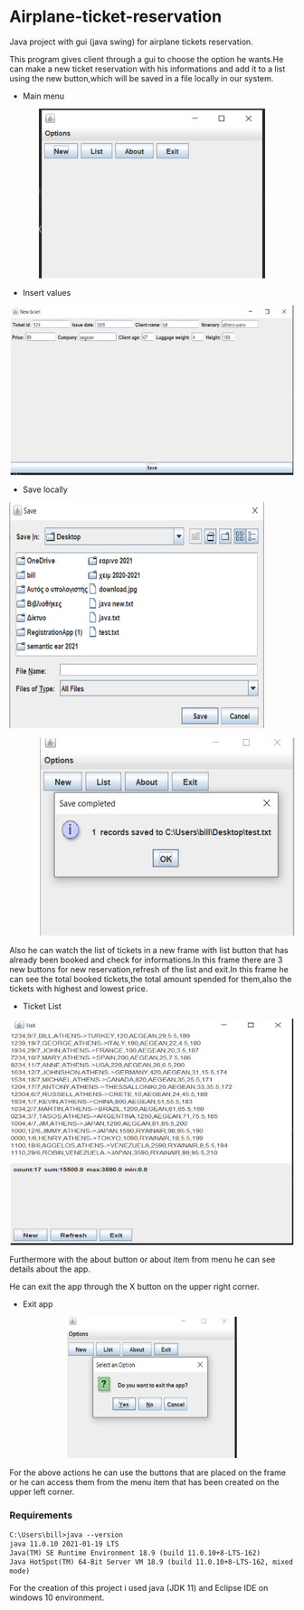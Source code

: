 # Airplane-ticket-reservation

Java project with gui (java swing) for airplane tickets reservation.

This program gives client through a gui to choose the option he wants.He can make a new ticket reservation with his informations and add it to a list using the new button,which will be saved in a file locally in our system.

+ Main menu

<p align="center">
  <img src=/images/menu.PNG  width="400" height="300"/>
</p>

+ Insert values

<p align="center">
  <img src=/images/java4.PNG  width="500" height="300" />
</p>

+ Save locally

<p align="left">
  <img src=/images/choose_file.PNG width="450" height="400" />
</p>

<p align="right">
  <img src=/images/save_changes.PNG width="450" height="350" />
</p>


Also he can watch the list of tickets in a new frame with list button that has already been booked and check for informations.In this frame there are 3 new buttons for new reservation,refresh of the list and exit.In this frame he can see the total booked tickets,the total amount spended for them,also the tickets with highest and lowest price.

+ Ticket List

<p align="center">
  <img src=/images/ticket_list.PNG  width="500" height="400" />
</p>

Furthermore with the about button or about item from menu he can see details about the app.

He can exit the app through the X button on the upper right corner.

+ Exit app

<p align="center">
  <img src=/images/exit_app.PNG  width="300" height="250" />
</p>

For the above actions he can use the buttons that are placed on the frame or he can access them from the menu item that has been created on the upper left corner.

### Requirements

```
C:\Users\bill>java --version
java 11.0.10 2021-01-19 LTS
Java(TM) SE Runtime Environment 18.9 (build 11.0.10+8-LTS-162)
Java HotSpot(TM) 64-Bit Server VM 18.9 (build 11.0.10+8-LTS-162, mixed mode)
```

For the creation of this project i used java (JDK 11) and Eclipse IDE on windows 10 environment.
